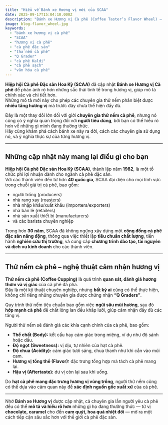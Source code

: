 ```yaml
---
title: "Hiểu về Bánh xe Hương vị mới của SCAA"
date: 2025-09-17T15:04:10.000Z
description: "Bánh xe Hương vị Cà phê (Coffee Taster’s Flavor Wheel) — công cụ chính thức được giới thử nếm cà phê sử dụng — vừa được cập nhật lần đầu tiên sau nhiều năm."
image: blog-flavor_wheel.jpg
keywords:
  - "bánh xe hương vị cà phê"
  - "SCAA"
  - "hương vị cà phê"
  - "cà phê đặc sản"
  - "thử nếm cà phê"
  - "Q Grader"
  - "cà phê Kaldi"
  - "cà phê sạch"
  - "văn hóa cà phê"
---
```


**Hiệp hội Cà phê Đặc sản Hoa Kỳ (SCAA)** đã cập nhật **Bánh xe Hương vị Cà phê** để phản ánh rõ hơn những sắc thái tinh tế trong hương vị, giúp mô tả chính xác và chi tiết hơn.  
Những mô tả mới này cho phép các chuyên gia thử nếm phân biệt được **nhiều tầng hương vị** mà trước đây chưa thể hiện đầy đủ.

Đây là một thay đổi lớn đối với giới **chuyên gia thử nếm cà phê**, nhưng nó cũng có ý nghĩa quan trọng đối với **người tiêu dùng**, bởi bạn có thể hiểu rõ hơn về những gì mình đang thưởng thức.  
Hãy cùng khám phá cách bánh xe này ra đời, cách các chuyên gia sử dụng nó, và ý nghĩa thực sự của từng hương vị.

---

## Những cập nhật này mang lại điều gì cho bạn

**Hiệp hội Cà phê Đặc sản Hoa Kỳ (SCAA)**, thành lập năm **1982**, là một tổ chức phi lợi nhuận dành cho ngành cà phê đặc sản.  
Với các thành viên đến từ hơn **40 quốc gia**, SCAA đại diện cho mọi lĩnh vực trong chuỗi giá trị cà phê, bao gồm:

- người trồng (producers)  
- nhà rang xay (roasters)  
- nhà nhập khẩu/xuất khẩu (importers/exporters)  
- nhà bán lẻ (retailers)  
- nhà sản xuất thiết bị (manufacturers)  
- và các barista chuyên nghiệp  

Trong hơn **30 năm**, SCAA đã không ngừng xây dựng một **cộng đồng cà phê đặc sản năng động**, thông qua việc thiết lập **tiêu chuẩn chất lượng**, tiến hành **nghiên cứu thị trường**, và cung cấp **chương trình đào tạo, tài nguyên và dịch vụ kinh doanh** cho các thành viên.

---

## Thử nếm cà phê – nghệ thuật cảm nhận hương vị

**Thử nếm cà phê (Coffee Cupping)** là quá trình **quan sát, đánh giá hương thơm và vị giác** của cà phê đã pha.  
Đây là một kỹ thuật chuyên nghiệp, nhưng **bất kỳ ai** cũng có thể thực hiện, không chỉ riêng những chuyên gia được chứng nhận **“Q Graders”**.

Quy trình thử nếm tiêu chuẩn bao gồm việc **ngửi sâu mùi hương**, sau đó **hớp mạnh cà phê** để chất lỏng lan đều khắp lưỡi, giúp cảm nhận đầy đủ các tầng vị.

Người thử nếm sẽ đánh giá các khía cạnh chính của cà phê, bao gồm:

- **Thể chất (Body):** kết cấu hay cảm giác trong miệng, ví dụ như độ sánh hoặc dầu.  
- **Độ ngọt (Sweetness):** vị dịu, tự nhiên của hạt cà phê.  
- **Độ chua (Acidity):** cảm giác tươi sáng, chua thanh như khi cắn vào múi cam.  
- **Hương vị tổng thể (Flavor):** đặc trưng tổng hợp mà tách cà phê mang lại.  
- **Hậu vị (Aftertaste):** dư vị còn lại sau khi uống.  

Do **hạt cà phê mang đặc trưng hương vị vùng trồng**, người thử nếm cũng có thể dựa vào cảm quan này để **xác định nguồn gốc xuất xứ** của cà phê.

---

Nhờ **Bánh xe Hương vị** được cập nhật, cả chuyên gia lẫn người yêu cà phê đều có thể **mô tả và hiểu rõ hơn** những gì họ đang thưởng thức — từ vị **chocolate, caramel** cho đến **cam quýt, hoa quả nhiệt đới** — mở ra một cách tiếp cận sâu sắc hơn với thế giới cà phê đặc sản.
